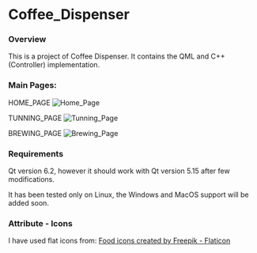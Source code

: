 # Coffee_Dispenser

### Overview
This is a project of Coffee Dispenser.
It contains the QML and C++ (Controller) implementation. 

### Main Pages:
HOME_PAGE
![Home_Page](https://user-images.githubusercontent.com/10372651/157280635-1a8c12fc-b1df-4fb3-b783-06137449b5b5.png)

TUNNING_PAGE
![Tunning_Page](https://user-images.githubusercontent.com/10372651/157281022-0f0468e5-0bbd-4398-bc39-ce1b94f0dfa4.png)

BREWING_PAGE
![Brewing_Page](https://user-images.githubusercontent.com/10372651/157281120-f4826db3-8b9e-4c8a-b4bf-fabfe39802fd.png)


### Requirements 
Qt version 6.2, however it should work with Qt version 5.15 after few modifications.

It has been tested only on Linux, the Windows and MacOS support will be added soon.

### Attribute - Icons
I have used flat icons from:
<a href="https://www.flaticon.com/free-icons/food" title="food icons">Food icons created by Freepik - Flaticon</a>


